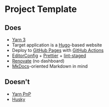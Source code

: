 # Project Template

## Does
- [Yarn 3](https://yarnpkg.com/)
- Target application is a [Hugo](https://gohugo.io/)-based website
- Deploy to [GitHub Pages](https://pages.github.com/) with [GitHub Actions](https://github.com/features/actions)
- [EditorConfig](https://editorconfig.org/) + [Prettier](https://prettier.io/) + [lint-staged](https://github.com/okonet/lint-staged)
- [Renovate](https://github.com/renovatebot/renovate) (no dashboard)
- [MkDocs](https://www.mkdocs.org/)-oriented Markdown in mind

## Doesn't
- [Yarn PnP](https://yarnpkg.com/features/pnp)
- [Husky](https://github.com/typicode/husky)

